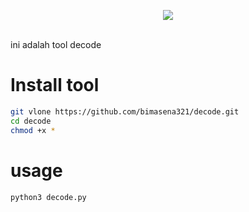 <p align="center"><img src="https://www.bing.com/th?id=OIP.kvHgjI-tKCydCt7OqZF2vwHaE8&w=145&h=100&c=8&rs=1&qlt=90&o=6&pid=3.1&rm=2"></p>
<br>
ini adalah tool decode

# Install tool
```bash
git vlone https://github.com/bimasena321/decode.git
cd decode
chmod +x *
```
# usage
```bash
python3 decode.py
```
